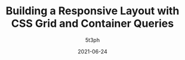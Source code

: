 ---
author: 5t3ph
date: 2021-06-24
eleventyExcludeFromCollections: true
layout: post.njk
publisher: trostcodes
tags:
  - talk
  - css
  - layout
  - container-queries
target_url: https://www.youtube.com/watch?v=eEXhvtV4hkg
title: Building a Responsive Layout with CSS Grid and Container Queries
---